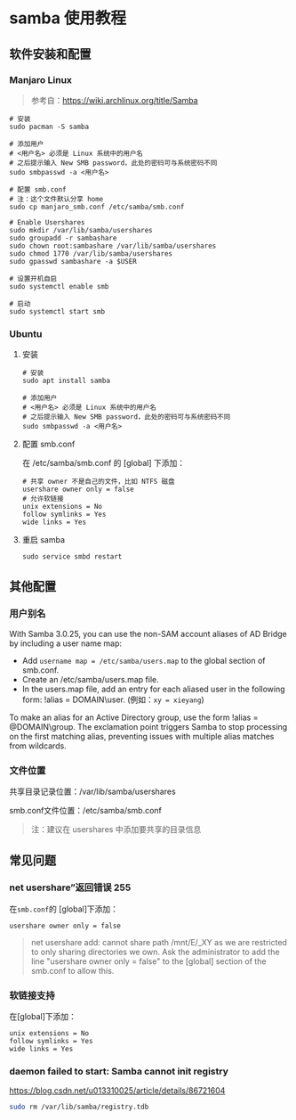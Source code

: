 # samba 使用教程

## 软件安装和配置

### Manjaro Linux

> 参考自：https://wiki.archlinux.org/title/Samba

```shell
# 安装
sudo pacman -S samba

# 添加用户
# <用户名> 必须是 Linux 系统中的用户名
# 之后提示输入 New SMB password，此处的密码可与系统密码不同
sudo smbpasswd -a <用户名>

# 配置 smb.conf
# 注：这个文件默认分享 home
sudo cp manjaro_smb.conf /etc/samba/smb.conf

# Enable Usershares
sudo mkdir /var/lib/samba/usershares
sudo groupadd -r sambashare
sudo chown root:sambashare /var/lib/samba/usershares
sudo chmod 1770 /var/lib/samba/usershares
sudo gpasswd sambashare -a $USER

# 设置开机自启
sudo systemctl enable smb

# 启动
sudo systemctl start smb
```

### Ubuntu

1. 安装

    ```shell
    # 安装
    sudo apt install samba
    
    # 添加用户
    # <用户名> 必须是 Linux 系统中的用户名
    # 之后提示输入 New SMB password，此处的密码可与系统密码不同
    sudo smbpasswd -a <用户名>
    ```

2. 配置 smb.conf

    在 /etc/samba/smb.conf 的 [global] 下添加：

    ```shell
    # 共享 owner 不是自己的文件，比如 NTFS 磁盘
    usershare owner only = false
    # 允许软链接
    unix extensions = No
    follow symlinks = Yes
    wide links = Yes
    ```

3. 重启 samba

    ```shell
    sudo service smbd restart
    ```

## 其他配置

### 用户别名

With Samba 3.0.25, you can use the non-SAM account aliases of AD Bridge by including a user name map:

- Add `username map = /etc/samba/users.map` to the global section of smb.conf.
- Create an /etc/samba/users.map file.
- In the users.map file, add an entry for each aliased user in the following form: !alias = DOMAIN\user. (例如：`xy = xieyang`)

To make an alias for an Active Directory group, use the form !alias = @DOMAIN\group. The exclamation point triggers Samba to stop processing on the first matching alias, preventing issues with multiple alias matches from wildcards.

### 文件位置

共享目录记录位置：/var/lib/samba/usershares

smb.conf文件位置：/etc/samba/smb.conf

>  注：建议在 usershares 中添加要共享的目录信息

## 常见问题

### net usershare”返回错误 255

在`smb.conf`的 [global]下添加：

```
usershare owner only = false
```

> net usershare add: cannot share path /mnt/E/_XY as we are restricted to only sharing directories we own.
> 	Ask the administrator to add the line "usershare owner only = false" 
> 	to the [global] section of the smb.conf to allow this.

### 软链接支持

在[global]下添加：

```
unix extensions = No
follow symlinks = Yes
wide links = Yes
```

### daemon failed to start: Samba cannot init registry

https://blog.csdn.net/u013310025/article/details/86721604

```bash
sudo rm /var/lib/samba/registry.tdb
```

